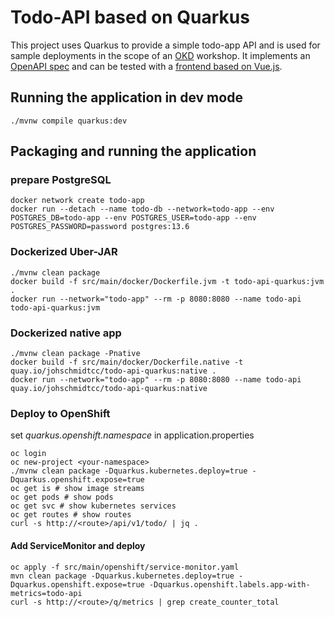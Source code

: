 # Todo-API based on Quarkus
This project uses Quarkus to provide a simple todo-app API and is used for sample deployments in the scope of an [OKD](https://www.okd.io) workshop.
It implements an [OpenAPI spec](https://raw.githubusercontent.com/devshred/todo-api-spring-kotlin/main/src/main/resources/todo-spec.yaml) and can be tested with a [frontend based on Vue.js](https://github.com/devshred/todo-web).

## Running the application in dev mode
```shell script
./mvnw compile quarkus:dev
```

## Packaging and running the application

### prepare PostgreSQL
```shell script
docker network create todo-app
docker run --detach --name todo-db --network=todo-app --env POSTGRES_DB=todo-app --env POSTGRES_USER=todo-app --env POSTGRES_PASSWORD=password postgres:13.6
```

### Dockerized Uber-JAR
```shell
./mvnw clean package
docker build -f src/main/docker/Dockerfile.jvm -t todo-api-quarkus:jvm .
docker run --network="todo-app" --rm -p 8080:8080 --name todo-api todo-api-quarkus:jvm
```

### Dockerized native app
```shell
./mvnw clean package -Pnative
docker build -f src/main/docker/Dockerfile.native -t quay.io/johschmidtcc/todo-api-quarkus:native .
docker run --network="todo-app" --rm -p 8080:8080 --name todo-api quay.io/johschmidtcc/todo-api-quarkus:native
```

### Deploy to OpenShift
set _quarkus.openshift.namespace_ in application.properties
```shell
oc login
oc new-project <your-namespace>
./mvnw clean package -Dquarkus.kubernetes.deploy=true -Dquarkus.openshift.expose=true
oc get is # show image streams
oc get pods # show pods
oc get svc # show kubernetes services
oc get routes # show routes
curl -s http://<route>/api/v1/todo/ | jq .
```

#### Add ServiceMonitor and deploy
```shell
oc apply -f src/main/openshift/service-monitor.yaml
mvn clean package -Dquarkus.kubernetes.deploy=true -Dquarkus.openshift.expose=true -Dquarkus.openshift.labels.app-with-metrics=todo-api
curl -s http://<route>/q/metrics | grep create_counter_total
```
